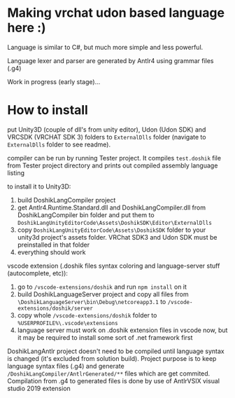 # Making vrchat udon based language here :)

Language is similar to C#, but much more simple and less powerful.

Language lexer and parser are generated by Antlr4 using grammar files (.g4)

Work in progress (early stage)...

# How to install

put Unity3D (couple of dll's from unity editor), Udon (Udon SDK) and VRCSDK (VRCHAT SDK 3) folders
to ```ExternalDlls``` folder (navigate to ```ExternalDlls``` folder to see readme).

compiler can be run by running Tester project. It compiles ```test.doshik``` file from Tester project directory and prints out compiled assembly language listing

to install it to Unity3D:
1) build DoshikLangCompiler project
2) get Antlr4.Runtime.Standard.dll and DoshikLangCompiler.dll from DoshikLangCompiler bin folder and put them to ```DoshikLangUnityEditorCode\Assets\DoshikSDK\Editor\ExternalDlls```
3) copy ```DoshikLangUnityEditorCode\Assets\DoshikSDK``` folder to your unity3d project's assets folder. VRChat SDK3 and Udon SDK must be preinstalled in that folder
4) everything should work

vscode extension (.doshik files syntax coloring and language-server stuff (autocomplete, etc)):
1) go to ```/vscode-extensions/doshik``` and run ```npm install``` on it
2) build DoshikLanguageServer project and copy all files from ```\DoshikLanguageServer\bin\Debug\netcoreapp3.1``` to ```/vscode-extensions/doshik/server```
2) copy whole ```/vscode-extensions/doshik``` folder to ```%USERPROFILE%\.vscode\extensions```
3) language server must work on .doshik extension files in vscode now, but it may be required to install some sort of .net framework first

DoshikLangAntlr project doesn't need to be compiled until language syntax is changed (it's excluded from solution build). Project purpose is to keep language syntax files (.g4) and generate ```/DoshikLangCompiler/AntlrGenerated/**``` files which are get commited. Compilation from .g4 to generated files is done by use of AntlrVSIX visual studio 2019 extension